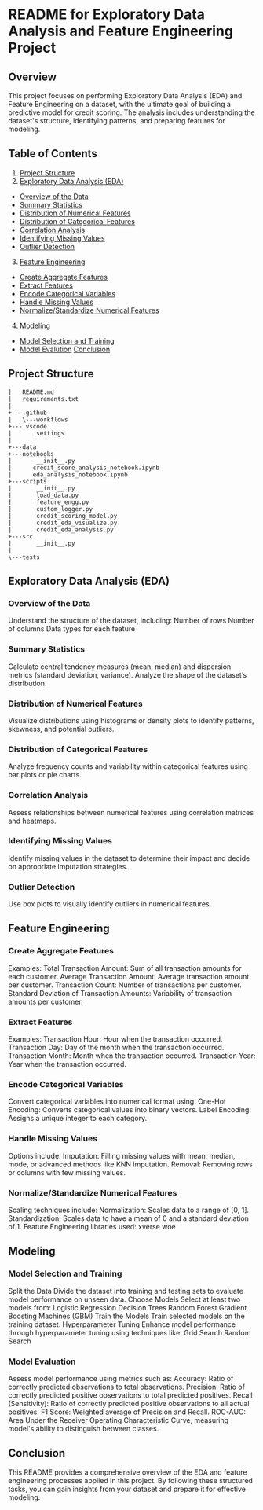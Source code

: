 # README for Exploratory Data Analysis and Feature Engineering Project
## Overview
This project focuses on performing Exploratory Data Analysis (EDA) and Feature Engineering on a dataset, with the ultimate goal of building a predictive model for credit scoring. The analysis includes understanding the dataset's structure, identifying patterns, and preparing features for modeling.
## Table of Contents
1. [Project Structure](#Project-Structure)
2. [Exploratory Data Analysis (EDA)](#Exploratory-Data-Analysis-(EDA))
+ [Overview of the Data](#Overview-of-the-Data)
+ [Summary Statistics](#Summary-Statistics)
+ [Distribution of Numerical Features](#Distribution-of-Numerical-Features)
+ [Distribution of Categorical Features](#Distribution-of-Categorical-Features)
+ [Correlation Analysis](#Correlation-Analysis)
+ [Identifying Missing Values](#Identifying-Missing-Values)
+ [Outlier Detection](#Outlier-Detection)
3. [Feature Engineering](#Feature-Engineering)
+ [Create Aggregate Features](#Create-Aggregate-Features)
+ [Extract Features](#Extract-Features)
+ [Encode Categorical Variables](#Encode-Categorical-Variables)
+ [Handle Missing Values](Handle-Missing-Values)
+ [Normalize/Standardize Numerical Features](#Normalize/Standardize-Numerical-Features)
4. [Modeling](#Modeling)
+ [Model Selection and Training](#Model-Selection-and-Training)
+ [Model Evalution](#Model-Evalution)
  [Conclusion](#Conclusion)
## Project Structure
```|   .gitignore
|   README.md
|   requirements.txt
|   
+---.github
|   \---workflows
+---.vscode
|       settings
|       
+---data
+---notebooks
|       __init__.py
|      credit_score_analysis_notebook.ipynb
|      eda_analysis_notebook.ipynb  
+---scripts
|       __init__.py
|       load_data.py
|       feature_engg.py
|       custom_logger.py
|       credit_scoring_model.py
|       credit_eda_visualize.py
|       credit_eda_analysis.py
+---src
|       __init__.py
|       
\---tests
```
## Exploratory Data Analysis (EDA)
### Overview of the Data
Understand the structure of the dataset, including:
Number of rows
Number of columns
Data types for each feature
### Summary Statistics
Calculate central tendency measures (mean, median) and dispersion metrics (standard deviation, variance).
Analyze the shape of the dataset’s distribution.
### Distribution of Numerical Features
Visualize distributions using histograms or density plots to identify patterns, skewness, and potential outliers.
### Distribution of Categorical Features
Analyze frequency counts and variability within categorical features using bar plots or pie charts.
### Correlation Analysis
Assess relationships between numerical features using correlation matrices and heatmaps.
### Identifying Missing Values
Identify missing values in the dataset to determine their impact and decide on appropriate imputation strategies.
### Outlier Detection
Use box plots to visually identify outliers in numerical features.
## Feature Engineering
### Create Aggregate Features
Examples:
Total Transaction Amount: Sum of all transaction amounts for each customer.
Average Transaction Amount: Average transaction amount per customer.
Transaction Count: Number of transactions per customer.
Standard Deviation of Transaction Amounts: Variability of transaction amounts per customer.
### Extract Features
Examples:
Transaction Hour: Hour when the transaction occurred.
Transaction Day: Day of the month when the transaction occurred.
Transaction Month: Month when the transaction occurred.
Transaction Year: Year when the transaction occurred.
### Encode Categorical Variables
Convert categorical variables into numerical format using:
One-Hot Encoding: Converts categorical values into binary vectors.
Label Encoding: Assigns a unique integer to each category.
### Handle Missing Values
Options include:
Imputation: Filling missing values with mean, median, mode, or advanced methods like KNN imputation.
Removal: Removing rows or columns with few missing values.
### Normalize/Standardize Numerical Features
Scaling techniques include:
Normalization: Scales data to a range of [0, 1].
Standardization: Scales data to have a mean of 0 and a standard deviation of 1.
Feature Engineering libraries used:
xverse
woe
## Modeling
### Model Selection and Training
Split the Data
Divide the dataset into training and testing sets to evaluate model performance on unseen data.
Choose Models
Select at least two models from:
Logistic Regression
Decision Trees
Random Forest
Gradient Boosting Machines (GBM)
Train the Models
Train selected models on the training dataset.
Hyperparameter Tuning
Enhance model performance through hyperparameter tuning using techniques like:
Grid Search
Random Search
### Model Evaluation
Assess model performance using metrics such as:
Accuracy: Ratio of correctly predicted observations to total observations.
Precision: Ratio of correctly predicted positive observations to total predicted positives.
Recall (Sensitivity): Ratio of correctly predicted positive observations to all actual positives.
F1 Score: Weighted average of Precision and Recall.
ROC-AUC: Area Under the Receiver Operating Characteristic Curve, measuring model's ability to distinguish between classes.
## Conclusion
This README provides a comprehensive overview of the EDA and feature engineering processes applied in this project. By following these structured tasks, you can gain insights from your dataset and prepare it for effective modeling.
